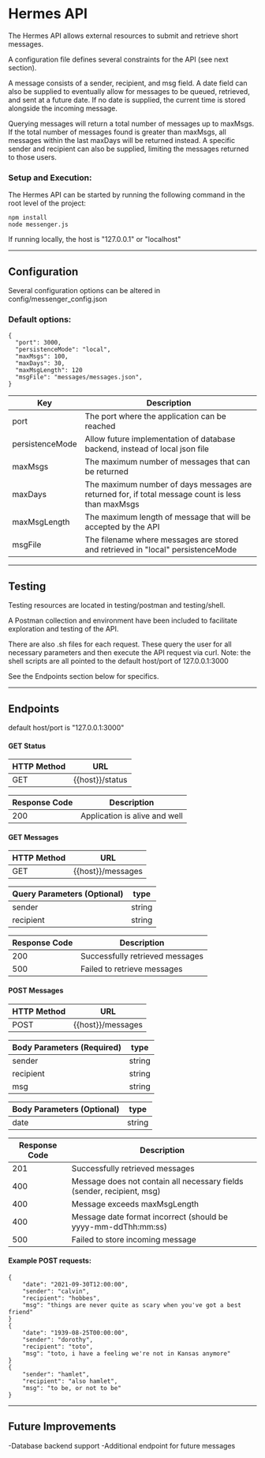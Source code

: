 # Hermes API
The Hermes API allows external resources to submit and retrieve short messages.

A configuration file defines several constraints for the API (see next section).

A message consists of a sender, recipient, and msg field. A date field can also be
supplied to eventually allow for messages to be queued, retrieved, and sent at a future date.
If no date is supplied, the current time is stored alongside the incoming message.

Querying messages will return a total number of messages up to maxMsgs. If the
total number of messages found is greater than maxMsgs, all messages within the last
maxDays will be returned instead. A specific sender and recipient can also be 
supplied, limiting the messages returned to those users.


### Setup and Execution:
The Hermes API can be started by running the following command in the root
level of the project:
```
npm install
node messenger.js
```
If running locally, the host is "127.0.0.1" or "localhost"

---
## Configuration
Several configuration options can be altered in config/messenger_config.json

### Default options:
```
{
  "port": 3000,
  "persistenceMode": "local",
  "maxMsgs": 100,
  "maxDays": 30,
  "maxMsgLength": 120
  "msgFile": "messages/messages.json",
}
```
| Key | Description |
| --- | ----------- |
| port | The port where the application can be reached |
| persistenceMode | Allow future implementation of database backend, instead of local json file |
| maxMsgs | The maximum number of messages that can be returned |
| maxDays | The maximum number of days messages are returned for, if total message count is less than maxMsgs |
| maxMsgLength | The maximum length of message that will be accepted by the API |
| msgFile | The filename where messages are stored and retrieved in "local" persistenceMode |

---
## Testing
Testing resources are located in testing/postman and testing/shell.

A Postman collection and environment have been included to facilitate exploration
and testing of the API. 

There are also .sh files for each request. These query the user for all necessary 
parameters and then execute the API request via curl.
Note: the shell scripts are all pointed to the default host/port of 127.0.0.1:3000 

See the Endpoints section below for specifics.

---
## Endpoints
default host/port is "127.0.0.1:3000"

#### GET Status
| HTTP Method | URL |
| ----------- | --- |
| GET         | {{host}}/status |

| Response Code | Description                   |
| ------------- | ----------------------------- |
| 200           | Application is alive and well	|


#### GET Messages
| HTTP Method | URL               |
| ----------- | ----------------- |
| GET         | {{host}}/messages |

| Query Parameters (Optional) | type   |
| --------------------------- | ------ |
| sender                      | string |
| recipient                   | string |

| Response Code | Description                     |
| ------------- | ------------------------------- |
| 200           | Successfully retrieved messages |
| 500           | Failed to retrieve messages     |


#### POST Messages
| HTTP Method | URL               |
| ----------- | ----------------- |
| POST        | {{host}}/messages |

| Body Parameters (Required) | type   |
| -------------------------- | ------ |
| sender                     | string |
| recipient                  | string |
| msg                        | string |

| Body Parameters (Optional) | type   |
| -------------------------- | -----  |
| date                       | string |

| Response Code | Description                                                            |
| ------------- | ---------------------------------------------------------------------- |
| 201           | Successfully retrieved messages                                        |
| 400           | Message does not contain all necessary fields (sender, recipient, msg) |
| 400           | Message exceeds maxMsgLength                                           |
| 400           | Message date format incorrect (should be yyyy-mm-ddThh:mm:ss)          |
| 500           | Failed to store incoming message                                       |

#### Example POST requests:
```
{
	"date": "2021-09-30T12:00:00",
	"sender": "calvin",
	"recipient": "hobbes",
	"msg": "things are never quite as scary when you've got a best friend"
}
{
	"date": "1939-08-25T00:00:00",
	"sender": "dorothy",
	"recipient": "toto",
	"msg": "toto, i have a feeling we're not in Kansas anymore"
}
{
	"sender": "hamlet",
	"recipient": "also hamlet",
	"msg": "to be, or not to be"
}

```

---
## Future Improvements
-Database backend support
-Additional endpoint for future messages